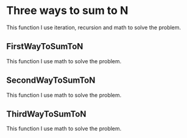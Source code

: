 # Three ways to sum to N

This function I use iteration, recursion and math to solve the problem.

## FirstWayToSumToN

This function I use math to solve the problem.

## SecondWayToSumToN

This function I use math to solve the problem.

## ThirdWayToSumToN

This function I use math to solve the problem.
